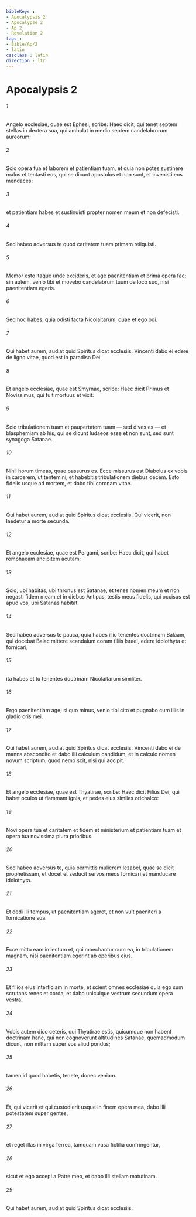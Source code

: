 ```yaml
---
bibleKeys : 
- Apocalypsis 2
- Apocalypse 2
- Ap 2
- Revelation 2
tags : 
- Bible/Ap/2
- latin
cssclass : latin
direction : ltr
---
```


# Apocalypsis 2

###### 1
Angelo ecclesiae, quae est Ephesi, scribe: Haec dicit, qui tenet septem stellas in dextera sua, qui ambulat in medio septem candelabrorum aureorum: 
###### 2
Scio opera tua et laborem et patientiam tuam, et quia non potes sustinere malos et tentasti eos, qui se dicunt apostolos et non sunt, et invenisti eos mendaces; 
###### 3
et patientiam habes et sustinuisti propter nomen meum et non defecisti. 
###### 4
Sed habeo adversus te quod caritatem tuam primam reliquisti. 
###### 5
Memor esto itaque unde excideris, et age paenitentiam et prima opera fac; sin autem, venio tibi et movebo candelabrum tuum de loco suo, nisi paenitentiam egeris. 
###### 6
Sed hoc habes, quia odisti facta Nicolaitarum, quae et ego odi.
###### 7
Qui habet aurem, audiat quid Spiritus dicat ecclesiis. Vincenti dabo ei edere de ligno vitae, quod est in paradiso Dei.
###### 8
Et angelo ecclesiae, quae est Smyrnae, scribe: Haec dicit Primus et Novissimus, qui fuit mortuus et vixit: 
###### 9
Scio tribulationem tuam et paupertatem tuam — sed dives es — et blasphemiam ab his, qui se dicunt Iudaeos esse et non sunt, sed sunt synagoga Satanae. 
###### 10
Nihil horum timeas, quae passurus es. Ecce missurus est Diabolus ex vobis in carcerem, ut tentemini, et habebitis tribulationem diebus decem. Esto fidelis usque ad mortem, et dabo tibi coronam vitae.
###### 11
Qui habet aurem, audiat quid Spiritus dicat ecclesiis. Qui vicerit, non laedetur a morte secunda.
###### 12
Et angelo ecclesiae, quae est Pergami, scribe: Haec dicit, qui habet romphaeam ancipitem acutam: 
###### 13
Scio, ubi habitas, ubi thronus est Satanae, et tenes nomen meum et non negasti fidem meam et in diebus Antipas, testis meus fidelis, qui occisus est apud vos, ubi Satanas habitat. 
###### 14
Sed habeo adversus te pauca, quia habes illic tenentes doctrinam Balaam, qui docebat Balac mittere scandalum coram filiis Israel, edere idolothyta et fornicari; 
###### 15
ita habes et tu tenentes doctrinam Nicolaitarum similiter. 
###### 16
Ergo paenitentiam age; si quo minus, venio tibi cito et pugnabo cum illis in gladio oris mei.
###### 17
Qui habet aurem, audiat quid Spiritus dicat ecclesiis. Vincenti dabo ei de manna abscondito et dabo illi calculum candidum, et in calculo nomen novum scriptum, quod nemo scit, nisi qui accipit.
###### 18
Et angelo ecclesiae, quae est Thyatirae, scribe: Haec dicit Filius Dei, qui habet oculos ut flammam ignis, et pedes eius similes orichalco: 
###### 19
Novi opera tua et caritatem et fidem et ministerium et patientiam tuam et opera tua novissima plura prioribus. 
###### 20
Sed habeo adversus te, quia permittis mulierem Iezabel, quae se dicit prophetissam, et docet et seducit servos meos fornicari et manducare idolothyta. 
###### 21
Et dedi illi tempus, ut paenitentiam ageret, et non vult paeniteri a fornicatione sua. 
###### 22
Ecce mitto eam in lectum et, qui moechantur cum ea, in tribulationem magnam, nisi paenitentiam egerint ab operibus eius. 
###### 23
Et filios eius interficiam in morte, et scient omnes ecclesiae quia ego sum scrutans renes et corda, et dabo unicuique vestrum secundum opera vestra. 
###### 24
Vobis autem dico ceteris, qui Thyatirae estis, quicumque non habent doctrinam hanc, qui non cognoverunt altitudines Satanae, quemadmodum dicunt, non mittam super vos aliud pondus; 
###### 25
tamen id quod habetis, tenete, donec veniam. 
###### 26
Et, qui vicerit et qui custodierit usque in finem opera mea, dabo illi potestatem super gentes,
###### 27
et reget illas in virga ferrea, tamquam vasa fictilia confringentur,
###### 28
sicut et ego accepi a Patre meo, et dabo illi stellam matutinam.
###### 29
Qui habet aurem, audiat quid Spiritus dicat ecclesiis.
